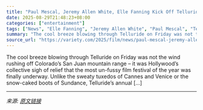 ```yaml
---
title: "Paul Mescal, Jeremy Allen White, Elle Fanning Kick Off Telluride With Splendor and Schmoozing on the Mountain"
date: 2025-08-29T21:48:23+08:00
categories: ["entertainment"]
tags: ["News", "Elle Fanning", "Jeremy Allen White", "Paul Mescal", "Telluride Film Festival"]
summary: "The cool breeze blowing through Telluride on Friday was not the wind rushing off Colorado’s San Juan mountain range – it was Hollywood’s collective sigh of relief that the most un-fussy film festival "
source_url: "https://variety.com/2025/film/news/paul-mescal-jeremy-allen-white-elle-fanning-telluride-1236502391/"
---
```


The cool breeze blowing through Telluride on Friday was not the wind rushing off Colorado’s San Juan mountain range – it was Hollywood’s collective sigh of relief that the most un-fussy film festival of the year was finally underway. Unlike the sweaty tuxedos of Cannes and Venice or the snow-caked boots of Sundance, Telluride’s annual [&#8230;]

---

*来源: [原文链接](https://variety.com/2025/film/news/paul-mescal-jeremy-allen-white-elle-fanning-telluride-1236502391/)*

